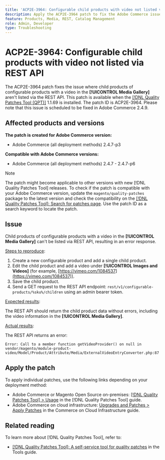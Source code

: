 ```yaml
---
title: 'ACP2E-3964: Configurable child products with video not listed via REST API'
description: Apply the ACP2E-3964 patch to fix the Adobe Commerce issue where child products of configurable products with a video in the [!UICONTROL Media Gallery] aren't listed via the REST API.
feature: Products, Media, REST, Catalog Management
role: Admin, Developer
type: Troubleshooting
---
```


# ACP2E-3964: Configurable child products with video not listed via REST API

The ACP2E-3964 patch fixes the issue where child products of configurable products with a video in the **[!UICONTROL Media Gallery]** aren't listed via the REST API. This patch is available when the [[!DNL Quality Patches Tool (QPT)]](/help/tools/quality-patches-tool/quality-patches-tool-to-self-serve-quality-patches.md) 1.1.69 is installed. The patch ID is ACP2E-3964. Please note that this issue is scheduled to be fixed in Adobe Commerce 2.4.9.

## Affected products and versions

**The patch is created for Adobe Commerce version:**

* Adobe Commerce (all deployment methods) 2.4.7-p3

**Compatible with Adobe Commerce versions:**

* Adobe Commerce (all deployment methods) 2.4.7 - 2.4.7-p6

>[!NOTE]
>
>The patch might become applicable to other versions with new [!DNL Quality Patches Tool] releases. To check if the patch is compatible with your Adobe Commerce version, update the `magento/quality-patches` package to the latest version and check the compatibility on the [[!DNL Quality Patches Tool]: Search for patches page](https://experienceleague.adobe.com/tools/commerce-quality-patches/index.html). Use the patch ID as a search keyword to locate the patch.

## Issue

Child products of configurable products with a video in the **[!UICONTROL Media Gallery]** can't be listed via REST API, resulting in an error response.

<u>Steps to reproduce</u>:

1. Create a new configurable product and add a single child product.
1. Edit the child product and add a video under **[!UICONTROL Images and Videos]** (for example, [https://vimeo.com/1084537](https://vimeo.com/1084537)).
1. Save the child product.
1. Send a GET request to the REST API endpoint: `rest/v1/configurable-products/%sku%/children` using an admin bearer token.

<u>Expected results</u>:

The REST API should return the child product data without errors, including the video information in the **[!UICONTROL Media Gallery]**.

<u>Actual results</u>:

The REST API returns an error:

```
Error: Call to a member function getVideoProvider() on null in vendor/magento/module-product-video/Model/Product/Attribute/Media/ExternalVideoEntryConverter.php:87
```

## Apply the patch

To apply individual patches, use the following links depending on your deployment method:

* Adobe Commerce or Magento Open Source on-premises: [[!DNL Quality Patches Tool] > Usage](/help/tools/quality-patches-tool/usage.md) in the [!DNL Quality Patches Tool] guide.
* Adobe Commerce on cloud infrastructure: [Upgrades and Patches > Apply Patches](https://experienceleague.adobe.com/docs/commerce-cloud-service/user-guide/develop/upgrade/apply-patches.html) in the Commerce on Cloud Infrastructure guide.

## Related reading

To learn more about [!DNL Quality Patches Tool], refer to:

* [[!DNL Quality Patches Tool]: A self-service tool for quality patches](/help/tools/quality-patches-tool/quality-patches-tool-to-self-serve-quality-patches.md) in the Tools guide.
